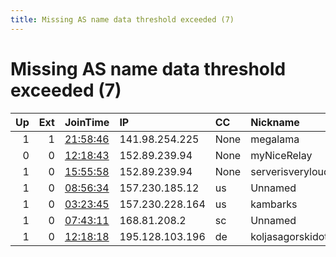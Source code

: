 ```yaml
---
title: Missing AS name data threshold exceeded (7)
---
```


# Missing AS name data threshold exceeded (7)

|   Up |   Ext | JoinTime                                                                                            | IP              | CC   | Nickname           |   ORp |   Dirp | Version   | Contact         | OS    |   eFamMembers |
|-----:|------:|:----------------------------------------------------------------------------------------------------|:----------------|:-----|:-------------------|------:|-------:|:----------|:----------------|:------|--------------:|
|    1 |     1 | [21:58:46](https://metrics.torproject.org/rs.html#details/7B237E6EB5383C8D0852097B6633BAC3FAB5EA39) | 141.98.254.225  | None | megalama           | 14655 |      0 | 0.3.5.8   | None            | Linux |             1 |
|    0 |     0 | [12:18:43](https://metrics.torproject.org/rs.html#details/6478641F03E3AEBD1711E09F6EAA0B5EBFAE8E4C) | 152.89.239.94   | None | myNiceRelay        |   443 |      0 | 0.2.9.14  | torelay@byom.de | Linux |             1 |
|    1 |     0 | [15:55:58](https://metrics.torproject.org/rs.html#details/0E88DA9C5A675CA06360747937E6AF8361145C0A) | 152.89.239.94   | None | serverisveryloud   |  9001 |      0 | 0.3.5.8   | None            | Linux |             1 |
|    1 |     0 | [08:56:34](https://metrics.torproject.org/rs.html#details/96240D6889AD1C09A6FA19225DF0F1C0470BF0F3) | 157.230.185.12  | us   | Unnamed            | 36719 |      0 | 0.3.5.8   | None            | Linux |             1 |
|    1 |     0 | [03:23:45](https://metrics.torproject.org/rs.html#details/979997C3248510D2687989F61945CE16ADE16804) | 157.230.228.164 | us   | kambarks           |  9001 |   9030 | 0.2.9.11  | None            | Linux |             1 |
|    1 |     0 | [07:43:11](https://metrics.torproject.org/rs.html#details/BDABD537298A8B826FFB6696F8EEBDEE14ACE938) | 168.81.208.2    | sc   | Unnamed            |   443 |     80 | 0.2.9.16  | None            | Linux |             1 |
|    1 |     0 | [12:18:18](https://metrics.torproject.org/rs.html#details/BBAB6504EC7D485E8925B8EC9608C736681E5625) | 195.128.103.196 | de   | koljasagorskidotde |  9001 |   9030 | 0.3.5.8   | None            | Linux |             1 |
